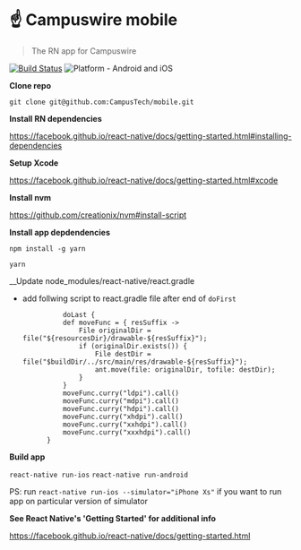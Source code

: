 # ☝ Campuswire mobile

> The RN app for Campuswire

[![Build Status](https://travis-ci.com/CampusTech/mobile.svg?token=vzC3S48TGP2sPzWsR1qe&branch=dev)](https://travis-ci.com/CampusTech/mobile)
![Platform - Android and iOS](https://img.shields.io/badge/platform-Android%20%7C%20iOS-yellow.svg)


__Clone repo__

`git clone git@github.com:CampusTech/mobile.git`

__Install RN dependencies__

https://facebook.github.io/react-native/docs/getting-started.html#installing-dependencies

__Setup Xcode__

https://facebook.github.io/react-native/docs/getting-started.html#xcode

__Install nvm__

https://github.com/creationix/nvm#install-script

__Install app depdendencies__

`npm install -g yarn`

`yarn`

__Update node_modules/react-native/react.gradle

- add follwing script to react.gradle file after end of `doFirst`

               
                doLast {
                def moveFunc = { resSuffix ->
                    File originalDir = file("${resourcesDir}/drawable-${resSuffix}");
                    if (originalDir.exists()) {
                        File destDir = file("$buildDir/../src/main/res/drawable-${resSuffix}");
                        ant.move(file: originalDir, tofile: destDir);
                    }
                }
                moveFunc.curry("ldpi").call()
                moveFunc.curry("mdpi").call()
                moveFunc.curry("hdpi").call()
                moveFunc.curry("xhdpi").call()
                moveFunc.curry("xxhdpi").call()
                moveFunc.curry("xxxhdpi").call()
            }
         

__Build app__

`react-native run-ios`
`react-native run-android`

PS: run `react-native run-ios --simulator="iPhone Xs"` if you want to run app on particular version of simulator

__See React Native's 'Getting Started' for additional info__

https://facebook.github.io/react-native/docs/getting-started.html

